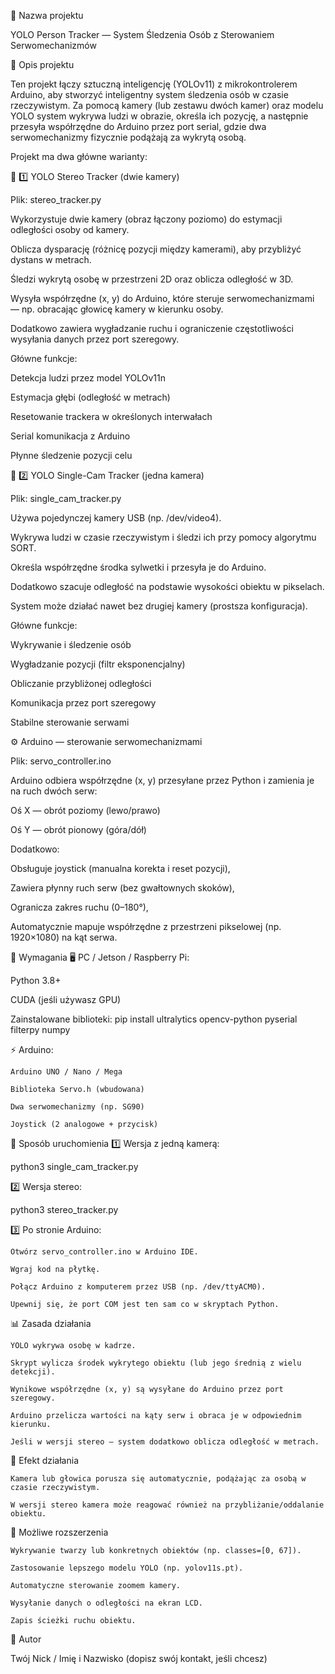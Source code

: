 🧠 Nazwa projektu

YOLO Person Tracker — System Śledzenia Osób z Sterowaniem Serwomechanizmów

📄 Opis projektu

Ten projekt łączy sztuczną inteligencję (YOLOv11) z mikrokontrolerem Arduino, aby stworzyć inteligentny system śledzenia osób w czasie rzeczywistym.
Za pomocą kamery (lub zestawu dwóch kamer) oraz modelu YOLO system wykrywa ludzi w obrazie, określa ich pozycję, a następnie przesyła współrzędne do Arduino przez port serial, gdzie dwa serwomechanizmy fizycznie podążają za wykrytą osobą.

Projekt ma dwa główne warianty:

🧩 1️⃣ YOLO Stereo Tracker (dwie kamery)

Plik: stereo_tracker.py

Wykorzystuje dwie kamery (obraz łączony poziomo) do estymacji odległości osoby od kamery.

Oblicza dysparację (różnicę pozycji między kamerami), aby przybliżyć dystans w metrach.

Śledzi wykrytą osobę w przestrzeni 2D oraz oblicza odległość w 3D.

Wysyła współrzędne (x, y) do Arduino, które steruje serwomechanizmami — np. obracając głowicę kamery w kierunku osoby.

Dodatkowo zawiera wygładzanie ruchu i ograniczenie częstotliwości wysyłania danych przez port szeregowy.

Główne funkcje:

Detekcja ludzi przez model YOLOv11n

Estymacja głębi (odległość w metrach)

Resetowanie trackera w określonych interwałach

Serial komunikacja z Arduino

Płynne śledzenie pozycji celu

🧩 2️⃣ YOLO Single-Cam Tracker (jedna kamera)

Plik: single_cam_tracker.py

Używa pojedynczej kamery USB (np. /dev/video4).

Wykrywa ludzi w czasie rzeczywistym i śledzi ich przy pomocy algorytmu SORT.

Określa współrzędne środka sylwetki i przesyła je do Arduino.

Dodatkowo szacuje odległość na podstawie wysokości obiektu w pikselach.

System może działać nawet bez drugiej kamery (prostsza konfiguracja).

Główne funkcje:

Wykrywanie i śledzenie osób

Wygładzanie pozycji (filtr eksponencjalny)

Obliczanie przybliżonej odległości

Komunikacja przez port szeregowy

Stabilne sterowanie serwami

⚙️ Arduino — sterowanie serwomechanizmami

Plik: servo_controller.ino

Arduino odbiera współrzędne (x, y) przesyłane przez Python i zamienia je na ruch dwóch serw:

Oś X — obrót poziomy (lewo/prawo)

Oś Y — obrót pionowy (góra/dół)

Dodatkowo:

Obsługuje joystick (manualna korekta i reset pozycji),

Zawiera płynny ruch serw (bez gwałtownych skoków),

Ogranicza zakres ruchu (0–180°),

Automatycznie mapuje współrzędne z przestrzeni pikselowej (np. 1920×1080) na kąt serwa.

🔌 Wymagania
🖥️ PC / Jetson / Raspberry Pi:

Python 3.8+

CUDA (jeśli używasz GPU)

Zainstalowane biblioteki:
    pip install ultralytics opencv-python pyserial filterpy numpy

⚡ Arduino:

    Arduino UNO / Nano / Mega

    Biblioteka Servo.h (wbudowana)

    Dwa serwomechanizmy (np. SG90)

    Joystick (2 analogowe + przycisk)

🧭 Sposób uruchomienia
1️⃣ Wersja z jedną kamerą:

python3 single_cam_tracker.py

2️⃣ Wersja stereo:

python3 stereo_tracker.py

3️⃣ Po stronie Arduino:

    Otwórz servo_controller.ino w Arduino IDE.

    Wgraj kod na płytkę.

    Połącz Arduino z komputerem przez USB (np. /dev/ttyACM0).

    Upewnij się, że port COM jest ten sam co w skryptach Python.

📊 Zasada działania

    YOLO wykrywa osobę w kadrze.

    Skrypt wylicza środek wykrytego obiektu (lub jego średnią z wielu detekcji).

    Wynikowe współrzędne (x, y) są wysyłane do Arduino przez port szeregowy.

    Arduino przelicza wartości na kąty serw i obraca je w odpowiednim kierunku.

    Jeśli w wersji stereo — system dodatkowo oblicza odległość w metrach.

🎥 Efekt działania

    Kamera lub głowica porusza się automatycznie, podążając za osobą w czasie rzeczywistym.

    W wersji stereo kamera może reagować również na przybliżanie/oddalanie obiektu.

🧠 Możliwe rozszerzenia

    Wykrywanie twarzy lub konkretnych obiektów (np. classes=[0, 67]).

    Zastosowanie lepszego modelu YOLO (np. yolov11s.pt).

    Automatyczne sterowanie zoomem kamery.

    Wysyłanie danych o odległości na ekran LCD.

    Zapis ścieżki ruchu obiektu.

📸 Autor

Twój Nick / Imię i Nazwisko
(dopisz swój kontakt, jeśli chcesz)

